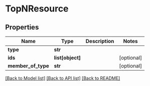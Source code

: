 # TopNResource

## Properties
Name | Type | Description | Notes
------------ | ------------- | ------------- | -------------
**type** | **str** |  | 
**ids** | **list[object]** |  | [optional] 
**member_of_type** | **str** |  | [optional] 

[[Back to Model list]](../README.md#documentation-for-models) [[Back to API list]](../README.md#documentation-for-api-endpoints) [[Back to README]](../README.md)


